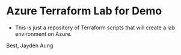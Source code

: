# Azure Terraform Lab for Demo
* This is just a repository of Terraform scripts that will create a lab environment on Azure.

Best,
Jayden Aung

